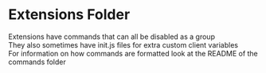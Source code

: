 Extensions Folder
===

Extensions have commands that can all be disabled as a group  
They also sometimes have init.js files for extra custom client variables  
For information on how commands are formatted look at the README of the commands folder